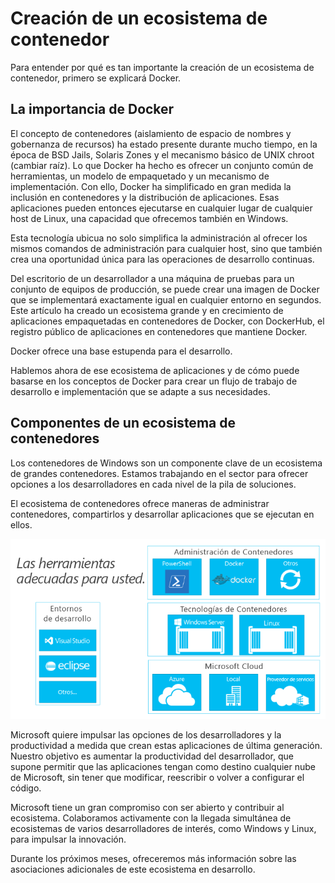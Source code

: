 



# Creación de un ecosistema de contenedor

Para entender por qué es tan importante la creación de un ecosistema de contenedor, primero se explicará Docker.

## La importancia de Docker

El concepto de contenedores (aislamiento de espacio de nombres y gobernanza de recursos) ha estado presente durante mucho tiempo, en la época de BSD Jails, Solaris Zones y el mecanismo básico de UNIX chroot (cambiar raíz). Lo que Docker ha hecho es ofrecer un conjunto común de herramientas, un modelo de empaquetado y un mecanismo de implementación. Con ello, Docker ha simplificado en gran medida la inclusión en contenedores y la distribución de aplicaciones. Esas aplicaciones pueden entonces ejecutarse en cualquier lugar de cualquier host de Linux, una capacidad que ofrecemos también en Windows.

Esta tecnología ubicua no solo simplifica la administración al ofrecer los mismos comandos de administración para cualquier host, sino que también crea una oportunidad única para las operaciones de desarrollo continuas.

Del escritorio de un desarrollador a una máquina de pruebas para un conjunto de equipos de producción, se puede crear una imagen de Docker que se implementará exactamente igual en cualquier entorno en segundos. Este artículo ha creado un ecosistema grande y en crecimiento de aplicaciones empaquetadas en contenedores de Docker, con DockerHub, el registro público de aplicaciones en contenedores que mantiene Docker.

Docker ofrece una base estupenda para el desarrollo.

Hablemos ahora de ese ecosistema de aplicaciones y de cómo puede basarse en los conceptos de Docker para crear un flujo de trabajo de desarrollo e implementación que se adapte a sus necesidades.


## Componentes de un ecosistema de contenedores

Los contenedores de Windows son un componente clave de un ecosistema de grandes contenedores. Estamos trabajando en el sector para ofrecer opciones a los desarrolladores en cada nivel de la pila de soluciones.

El ecosistema de contenedores ofrece maneras de administrar contenedores, compartirlos y desarrollar aplicaciones que se ejecutan en ellos.

![](media/containerEcosystem.png)

Microsoft quiere impulsar las opciones de los desarrolladores y la productividad a medida que crean estas aplicaciones de última generación. Nuestro objetivo es aumentar la productividad del desarrollador, que supone permitir que las aplicaciones tengan como destino cualquier nube de Microsoft, sin tener que modificar, reescribir o volver a configurar el código.

Microsoft tiene un gran compromiso con ser abierto y contribuir al ecosistema. Colaboramos activamente con la llegada simultánea de ecosistemas de varios desarrolladores de interés, como Windows y Linux, para impulsar la innovación.

Durante los próximos meses, ofreceremos más información sobre las asociaciones adicionales de este ecosistema en desarrollo.






<!--HONumber=Feb16_HO4-->


